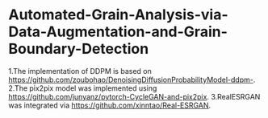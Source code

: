 # Automated-Grain-Analysis-via-Data-Augmentation-and-Grain-Boundary-Detection
1.The implementation of DDPM is based on https://github.com/zoubohao/DenoisingDiffusionProbabilityModel-ddpm-.
2.The pix2pix model was implemented using https://github.com/junyanz/pytorch-CycleGAN-and-pix2pix.
3.RealESRGAN was integrated via https://github.com/xinntao/Real-ESRGAN.

